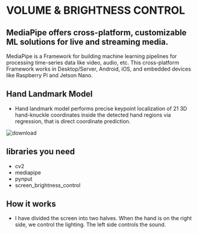 # VOLUME & BRIGHTNESS CONTROL


## MediaPipe offers cross-platform, customizable ML solutions for live and streaming media.
MediaPipe is a Framework for building machine learning pipelines for processing time-series data like video, audio, etc. This cross-platform Framework works in Desktop/Server, Android, iOS, and embedded devices like Raspberry Pi and Jetson Nano.


## Hand Landmark Model
- Hand landmark model performs precise keypoint localization of 21 3D hand-knuckle coordinates inside the detected hand regions via regression, that is direct coordinate prediction.

![download](https://user-images.githubusercontent.com/67835489/201744385-9a5da11c-4cde-4e52-975f-f8a1c3e19b40.png)

## libraries you need 
- cv2
- mediapipe 
- pynput
- screen_brightness_control

## How it works
- I have divided the screen into two halves. When the hand is on the right side, we control the lighting. The left side controls the sound.
